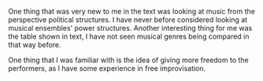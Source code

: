 One thing that was very new to me in the text was looking at music from the perspective political structures. I have never before considered looking at musical ensembles' power structures. Another interesting thing for me was the table shown in text, I have not seen musical genres being compared in that way before.

One thing that I was familiar with is the idea of giving more freedom to the performers, as I have some experience in free improvisation. 